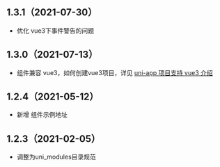 ## 1.3.1（2021-07-30）
- 优化 vue3下事件警告的问题
## 1.3.0（2021-07-13）
- 组件兼容 vue3，如何创建vue3项目，详见 [uni-app 项目支持 vue3 介绍](https://ask.dcloud.net.cn/article/37834)
## 1.2.4（2021-05-12）
- 新增 组件示例地址
## 1.2.3（2021-02-05）
- 调整为uni_modules目录规范
